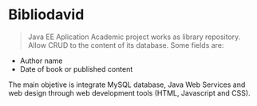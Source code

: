 # Bibliodavid
> Java EE Aplication
Academic project works as library repository. Allow CRUD to the content of its database. Some fields are:
- Author name
- Date of book or published content

The main objetive is integrate MySQL database, Java Web Services and web design through web development tools (HTML, Javascript and CSS).
